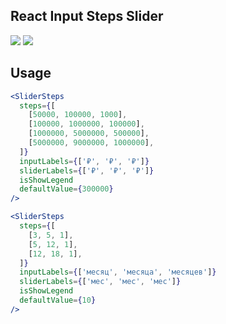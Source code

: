 ## React Input Steps Slider

![](https://i.postimg.cc/GtJkFt1x/2024-03-01-12-08-10.png)
![](https://i.postimg.cc/Kjwy5Gr4/2024-03-0112-07-21-ezgif-com-video-to-gif-converter.gif)

## Usage

```jsx
<SliderSteps
  steps={[
    [50000, 100000, 1000],
    [100000, 1000000, 100000],
    [1000000, 5000000, 500000],
    [5000000, 9000000, 1000000],
  ]}
  inputLabels={['₽', '₽', '₽']}
  sliderLabels={['₽', '₽', '₽']}
  isShowLegend
  defaultValue={300000}
/>
```

```jsx
<SliderSteps
  steps={[
    [3, 5, 1],
    [5, 12, 1],
    [12, 18, 1],
  ]}
  inputLabels={['месяц', 'месяца', 'месяцев']}
  sliderLabels={['мес', 'мес', 'мес']}
  isShowLegend
  defaultValue={10}
/>
```
